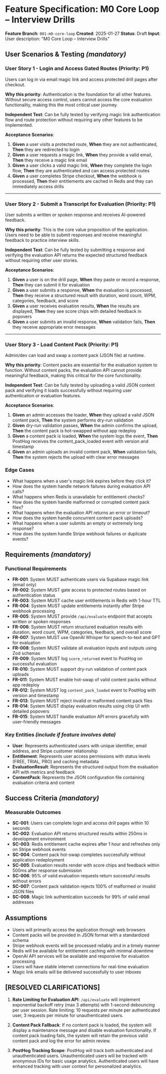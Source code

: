 # Feature Specification: M0 Core Loop – Interview Drills

**Feature Branch**: `001-m0-core-loop`
**Created**: 2025-01-27
**Status**: Draft
**Input**: User description: "M0 Core Loop – Interview Drills"

## User Scenarios & Testing *(mandatory)*

<!--
  IMPORTANT: User stories should be PRIORITIZED as user journeys ordered by importance.
  Each user story/journey must be INDEPENDENTLY TESTABLE - meaning if you implement just ONE of them,
  you should still have a viable MVP (Minimum Viable Product) that delivers value.

  Assign priorities (P1, P2, P3, etc.) to each story, where P1 is the most critical.
  Think of each story as a standalone slice of functionality that can be:
  - Developed independently
  - Tested independently
  - Deployed independently
  - Demonstrated to users independently
-->

### User Story 1 - Login and Access Gated Routes (Priority: P1)

Users can log in via email magic link and access protected drill pages after checkout.

**Why this priority**: Authentication is the foundation for all other features. Without secure access control, users cannot access the core evaluation functionality, making this the most critical user journey.

**Independent Test**: Can be fully tested by verifying magic link authentication flow and route protection without requiring any other features to be implemented.

**Acceptance Scenarios**:

1. **Given** a user visits a protected route, **When** they are not authenticated, **Then** they are redirected to login
2. **Given** a user requests a magic link, **When** they provide a valid email, **Then** they receive a magic link email
3. **Given** a user clicks a valid magic link, **When** they complete the login flow, **Then** they are authenticated and can access protected routes
4. **Given** a user completes Stripe checkout, **When** the webhook is processed, **Then** their entitlements are cached in Redis and they can immediately access drills

---

### User Story 2 - Submit a Transcript for Evaluation (Priority: P1)

User submits a written or spoken response and receives AI-powered feedback.

**Why this priority**: This is the core value proposition of the application. Users need to be able to submit responses and receive meaningful feedback to practice interview skills.

**Independent Test**: Can be fully tested by submitting a response and verifying the evaluation API returns the expected structured feedback without requiring other user stories.

**Acceptance Scenarios**:

1. **Given** a user is on the drill page, **When** they paste or record a response, **Then** they can submit it for evaluation
2. **Given** a user submits a response, **When** the evaluation is processed, **Then** they receive a structured result with duration, word count, WPM, categories, feedback, and score
3. **Given** a user receives evaluation results, **When** the results are displayed, **Then** they see score chips with detailed feedback in popovers
4. **Given** a user submits an invalid response, **When** validation fails, **Then** they receive appropriate error messages

---

### User Story 3 - Load Content Pack (Priority: P1)

Admin/dev can load and swap a content pack (JSON file) at runtime.

**Why this priority**: Content packs are essential for the evaluation system to function. Without content packs, the evaluation API cannot provide meaningful feedback, making this critical for the core functionality.

**Independent Test**: Can be fully tested by uploading a valid JSON content pack and verifying it loads successfully without requiring user authentication or evaluation features.

**Acceptance Scenarios**:

1. **Given** an admin accesses the loader, **When** they upload a valid JSON content pack, **Then** the system performs dry-run validation
2. **Given** dry-run validation passes, **When** the admin confirms the upload, **Then** the content pack is hot-swapped without app redeploy
3. **Given** a content pack is loaded, **When** the system logs the event, **Then** PostHog receives the content_pack_loaded event with version and timestamp
4. **Given** an admin uploads an invalid content pack, **When** validation fails, **Then** the system rejects the upload with clear error messages

### Edge Cases

- What happens when a user's magic link expires before they click it?
- How does the system handle network failures during evaluation API calls?
- What happens when Redis is unavailable for entitlement checks?
- How does the system handle malformed or corrupted content pack files?
- What happens when the evaluation API returns an error or timeout?
- How does the system handle concurrent content pack uploads?
- What happens when a user submits an empty or extremely long response?
- How does the system handle Stripe webhook failures or duplicate events?

## Requirements *(mandatory)*

<!--
  ACTION REQUIRED: The content in this section represents placeholders.
  Fill them out with the right functional requirements.
-->

### Functional Requirements

- **FR-001**: System MUST authenticate users via Supabase magic link (email only)
- **FR-002**: System MUST gate access to protected routes based on authentication status
- **FR-003**: System MUST cache user entitlements in Redis with 1-hour TTL
- **FR-004**: System MUST update entitlements instantly after Stripe webhook processing
- **FR-005**: System MUST provide `/api/evaluate` endpoint that accepts written or spoken responses
- **FR-006**: System MUST return structured evaluation results with duration, word count, WPM, categories, feedback, and overall score
- **FR-007**: System MUST use OpenAI Whisper for speech-to-text and GPT for evaluation
- **FR-008**: System MUST validate all evaluation inputs and outputs using Zod schemas
- **FR-009**: System MUST log `score_returned` event to PostHog on successful evaluation
- **FR-010**: System MUST support dry-run validation of content pack uploads
- **FR-011**: System MUST enable hot-swap of valid content packs without app redeploy
- **FR-012**: System MUST log `content_pack_loaded` event to PostHog with version and timestamp
- **FR-013**: System MUST reject invalid or malformed content pack files
- **FR-014**: System MUST display evaluation results using chip UI with detailed popovers
- **FR-015**: System MUST handle evaluation API errors gracefully with user-friendly messages

### Key Entities *(include if feature involves data)*

- **User**: Represents authenticated users with unique identifier, email address, and Stripe customer relationship
- **Entitlement**: Represents user access permissions with status levels (FREE, TRIAL, PRO) and caching metadata
- **EvaluationResult**: Represents the structured output from the evaluation API with metrics and feedback
- **ContentPack**: Represents the JSON configuration file containing evaluation criteria and content

## Success Criteria *(mandatory)*

<!--
  ACTION REQUIRED: Define measurable success criteria.
  These must be technology-agnostic and measurable.
-->

### Measurable Outcomes

- **SC-001**: Users can complete login and access drill pages within 10 seconds
- **SC-002**: Evaluation API returns structured results within 250ms in development environment
- **SC-003**: Redis entitlement cache expires after 1 hour and refreshes only on Stripe webhook events
- **SC-004**: Content pack hot-swap completes successfully without application redeployment
- **SC-005**: Evaluation results render with score chips and feedback within 500ms after response submission
- **SC-006**: 95% of valid evaluation requests return successful results without errors
- **SC-007**: Content pack validation rejects 100% of malformed or invalid JSON files
- **SC-008**: Magic link authentication succeeds for 99% of valid email addresses

## Assumptions

- Users will primarily access the application through web browsers
- Content packs will be provided in JSON format with a standardized schema
- Stripe webhook events will be processed reliably and in a timely manner
- Redis will be available for entitlement caching with minimal downtime
- OpenAI API services will be available and responsive for evaluation processing
- Users will have stable internet connections for real-time evaluation
- Magic link emails will be delivered successfully to user inboxes

## [RESOLVED CLARIFICATIONS]

1. **Rate Limiting for Evaluation API**: `/api/evaluate` will implement exponential backoff retry (max 3 attempts) with 1-second debouncing per user session. Rate limiting: 10 requests per minute per authenticated user, 3 requests per minute for unauthenticated users.

2. **Content Pack Fallback**: If no content pack is loaded, the system will display a maintenance message and disable evaluation functionality. If content pack loading fails, the system will retain the previous valid content pack and log the error for admin review.

3. **PostHog Tracking Scope**: PostHog will track both authenticated and unauthenticated users. Unauthenticated users will be tracked with anonymous IDs for basic usage analytics. Authenticated users will have enhanced tracking with user context for personalized analytics.
